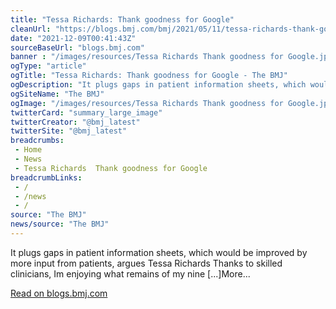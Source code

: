 ```yaml
--- 
title: "Tessa Richards: Thank goodness for Google"
cleanUrl: "https://blogs.bmj.com/bmj/2021/05/11/tessa-richards-thank-goodness-for-google/"
date: "2021-12-09T00:41:43Z"
sourceBaseUrl: "blogs.bmj.com"
banner : "/images/resources/Tessa Richards Thank goodness for Google.jpg"
ogType: "article"
ogTitle: "Tessa Richards: Thank goodness for Google - The BMJ"
ogDescription: "It plugs gaps in patient information sheets, which would be improved by more input from patients, argues Tessa Richards Thanks to skilled clinicians, Im enjoying what remains of my nine [...]More..."
ogSiteName: "The BMJ"
ogImage: "/images/resources/Tessa Richards Thank goodness for Google.jpg"
twitterCard: "summary_large_image"
twitterCreator: "@bmj_latest"
twitterSite: "@bmj_latest"
breadcrumbs:
 - Home
 - News
 - Tessa Richards  Thank goodness for Google
breadcrumbLinks:
 - / 
 - /news
 - / 
source: "The BMJ"
news/source: "The BMJ"
---
```

It plugs gaps in patient information sheets, which would be improved by more input from patients, argues Tessa Richards Thanks to skilled clinicians, Im enjoying what remains of my nine \[...\]More...  
  
[Read on blogs.bmj.com](https://blogs.bmj.com/bmj/2021/05/11/tessa-richards-thank-goodness-for-google/)
